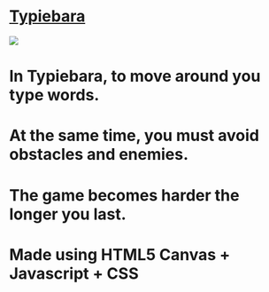 <h1><a id="title" href="https://warpromo.github.io/typiebara/" target="_blank">Typiebara</a></h1>
<img src="https://img001.prntscr.com/file/img001/PzFFnAc5RIO1vt3WL4FnPA.png"></img>
<h1>In Typiebara, to move around you type words.</h1> 
<h1>At the same time, you must avoid obstacles and enemies.</h1> 
<h1>The game becomes harder the longer you last.</h1> 
<h1><b>Made using HTML5 Canvas + Javascript + CSS</b></h1>

